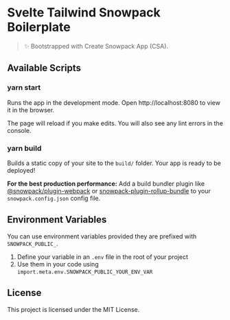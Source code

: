 # Svelte Tailwind Snowpack Boilerplate

> ✨ Bootstrapped with Create Snowpack App (CSA).

## Available Scripts

### yarn start

Runs the app in the development mode.
Open http://localhost:8080 to view it in the browser.

The page will reload if you make edits.
You will also see any lint errors in the console.

### yarn build

Builds a static copy of your site to the `build/` folder.
Your app is ready to be deployed!

**For the best production performance:** Add a build bundler plugin like [@snowpack/plugin-webpack](https://github.com/snowpackjs/snowpack/tree/master/plugins/plugin-webpack) or [snowpack-plugin-rollup-bundle](https://github.com/ParamagicDev/snowpack-plugin-rollup-bundle) to your `snowpack.config.json` config file.

## Environment Variables

You can use environment variables provided they are prefixed with `SNOWPACK_PUBLIC_`.
1. Define your variable in an `.env` file in the root of your project
2. Use them in your code using `import.meta.env.SNOWPACK_PUBLIC_YOUR_ENV_VAR`

## License

This project is licensed under the MIT License.
